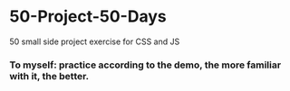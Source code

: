 # 50-Project-50-Days
50 small side project exercise for CSS and JS

### To myself: practice according to the demo, the more familiar with it, the better.
